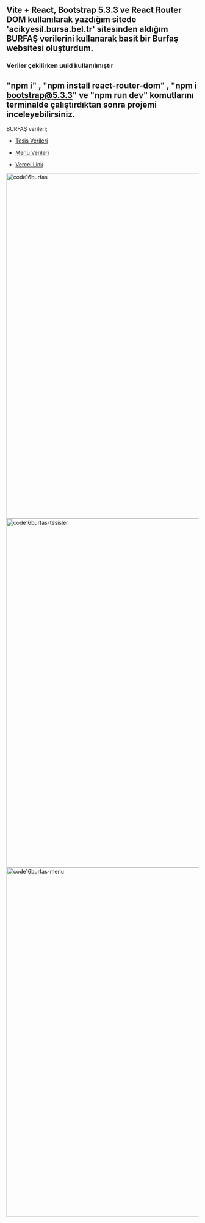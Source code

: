 ## Vite + React, Bootstrap 5.3.3 ve React Router DOM kullanılarak yazdığım sitede 'acikyesil.bursa.bel.tr' sitesinden aldığım BURFAŞ verilerini kullanarak basit bir Burfaş websitesi oluşturdum.

### Veriler çekilirken uuid kullanılmıştır

## "npm i" , "npm install react-router-dom" , "npm i bootstrap@5.3.3" ve "npm run dev" komutlarını terminalde çalıştırdıktan sonra projemi inceleyebilirsiniz.

BURFAŞ verileri;

* [Tesis Verileri](https://acikyesil.bursa.bel.tr/dataset/burfas-sosyaltesisleri/resource/66ca5eef-dae1-4ae5-9c56-2c060807e868)

* [Menü Verileri](https://acikyesil.bursa.bel.tr/dataset/burfas-menu/resource/5e839242-43b9-4d10-af6d-3b711247b7d8)

* [Vercel Link](https://code16burfas.vercel.app/)

<img width="904" alt="code16burfas" src="https://github.com/CerenStrange/bitirmeprojesi-main/assets/157277848/c8b9be99-dbf4-4909-b824-279d78cda7c8">

<img width="912" alt="code16burfas-tesisler" src="https://github.com/CerenStrange/bitirmeprojesi-main/assets/157277848/48fb19cd-7da8-4c0a-bf72-8accc2d0a474">

<img width="914" alt="code16burfas-menu" src="https://github.com/CerenStrange/bitirmeprojesi-main/assets/157277848/c914d961-61b4-4c7c-a60e-b0d3b6a5c988">



